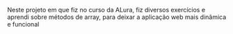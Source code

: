 Neste projeto em que fiz no curso da ALura, fiz diversos exercícios e aprendi sobre métodos de array, para deixar a aplicação web mais dinâmica e funcional
